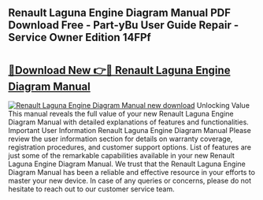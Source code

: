 ## Renault Laguna Engine Diagram Manual PDF Download Free - Part-yBu User Guide Repair - Service Owner Edition 14FPf

# <h2><a href="http://bc64262.oget.top/?id=Renault+Laguna+Engine+Diagram+Manual">🔗Download New 👉🔴 Renault Laguna Engine Diagram Manual</a></h2>

[![Renault Laguna Engine Diagram Manual new download](https://i.imgur.com/5g1atiW.png)](http://bc64262.oget.top/?id=Renault+Laguna+Engine+Diagram+Manual)
Unlocking Value This manual reveals the full value of your new Renault Laguna Engine Diagram Manual with detailed explanations of features and functionalities. Important User Information Renault Laguna Engine Diagram Manual Please review the user information section for details on warranty coverage, registration procedures, and customer support options. List of features are just some of the remarkable capabilities available in your new Renault Laguna Engine Diagram Manual. We trust that the Renault Laguna Engine Diagram Manual has been a reliable and effective resource in your efforts to master your new device. In case of any queries or concerns, please do not hesitate to reach out to our customer service team.
